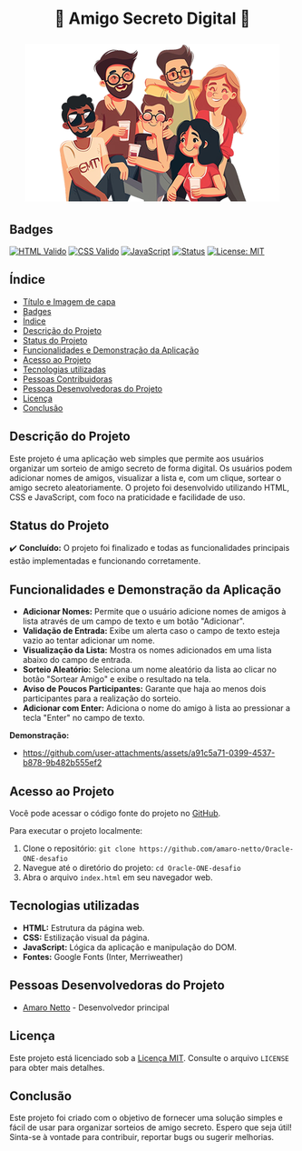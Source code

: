 <h1 align="center"> 🎁 Amigo Secreto Digital 🎁  <p align="center">

![Imagem representativa de amigo secreto](/assets/amigo-secreto.png)

## Badges
[![HTML Valido](https://img.shields.io/badge/HTML-Validado-informational?style=flat&logo=html5&logoColor=white&color=2ECC71)](https://validator.w3.org/)
[![CSS Valido](https://img.shields.io/badge/CSS-Validado-informational?style=flat&logo=css3&logoColor=white&color=2ECC71)](https://jigsaw.w3.org/css-validator/)
[![JavaScript](https://img.shields.io/badge/JavaScript-ES6+-yellow?style=flat&logo=javascript&logoColor=black)](https://www.javascript.com/)
[![Status](https://img.shields.io/badge/Status-Concluído-success)](https://github.com/seu-usuario/seu-repositorio)
[![License: MIT](https://img.shields.io/badge/License-MIT-yellow.svg)](https://opensource.org/licenses/MIT)

## Índice

*   [Título e Imagem de capa](#título--amigo-secreto-)
*   [Badges](#badges)
*   [Índice](#índice)
*   [Descrição do Projeto](#descrição-do-projeto)
*   [Status do Projeto](#status-do-projeto)
*   [Funcionalidades e Demonstração da Aplicação](#funcionalidades-e-demonstração-da-aplicação)
*   [Acesso ao Projeto](#acesso-ao-projeto)
*   [Tecnologias utilizadas](#tecnologias-utilizadas)
*   [Pessoas Contribuidoras](#pessoas-contribuidoras)
*   [Pessoas Desenvolvedoras do Projeto](#pessoas-desenvolvedoras-do-projeto)
*   [Licença](#licença)
*   [Conclusão](#conclusão)

## Descrição do Projeto

Este projeto é uma aplicação web simples que permite aos usuários organizar um sorteio de amigo secreto de forma digital.  Os usuários podem adicionar nomes de amigos, visualizar a lista e, com um clique, sortear o amigo secreto aleatoriamente. O projeto foi desenvolvido utilizando HTML, CSS e JavaScript, com foco na praticidade e facilidade de uso.

## Status do Projeto

✔️ **Concluído:** O projeto foi finalizado e todas as funcionalidades principais estão implementadas e funcionando corretamente.

## Funcionalidades e Demonstração da Aplicação

*   **Adicionar Nomes:** Permite que o usuário adicione nomes de amigos à lista através de um campo de texto e um botão "Adicionar".
*   **Validação de Entrada:** Exibe um alerta caso o campo de texto esteja vazio ao tentar adicionar um nome.
*   **Visualização da Lista:** Mostra os nomes adicionados em uma lista abaixo do campo de entrada.
*   **Sorteio Aleatório:** Seleciona um nome aleatório da lista ao clicar no botão "Sortear Amigo" e exibe o resultado na tela.
*   **Aviso de Poucos Participantes:** Garante que haja ao menos dois participantes para a realização do sorteio.
*   **Adicionar com Enter:** Adiciona o nome do amigo à lista ao pressionar a tecla "Enter" no campo de texto.

**Demonstração:**

*  https://github.com/user-attachments/assets/a91c5a71-0399-4537-b878-9b482b555ef2



## Acesso ao Projeto

Você pode acessar o código fonte do projeto no [GitHub](https://github.com/amaro-netto/Oracle-ONE-desafio).

Para executar o projeto localmente:

1.  Clone o repositório: `git clone https://github.com/amaro-netto/Oracle-ONE-desafio`
2.  Navegue até o diretório do projeto: `cd Oracle-ONE-desafio`
3.  Abra o arquivo `index.html` em seu navegador web.

## Tecnologias utilizadas

*   **HTML:** Estrutura da página web.
*   **CSS:** Estilização visual da página.
*   **JavaScript:** Lógica da aplicação e manipulação do DOM.
*   **Fontes:** Google Fonts (Inter, Merriweather)


## Pessoas Desenvolvedoras do Projeto

*   [Amaro Netto](https://github.com/amaro-netto) - Desenvolvedor principal

## Licença

Este projeto está licenciado sob a [Licença MIT](LICENSE).  Consulte o arquivo `LICENSE` para obter mais detalhes.

## Conclusão

Este projeto foi criado com o objetivo de fornecer uma solução simples e fácil de usar para organizar sorteios de amigo secreto. Espero que seja útil! Sinta-se à vontade para contribuir, reportar bugs ou sugerir melhorias.
